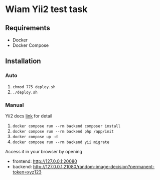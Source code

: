 # Wiam Yii2 test task

## Requirements

- Docker
- Docker Compose

## Installation

### Auto

1. `chmod 775 deploy.sh`
2. `./deploy.sh`

### Manual

Yii2 docs [link](https://github.com/yiisoft/yii2-app-advanced/blob/master/docs/guide/start-installation.md#installing-using-docker) for detail

1. `docker compose run --rm backend composer install`
2. `docker compose run --rm backend php /app/init`
3. `docker compose up -d`
4. `docker compose run --rm backend yii migrate`

Access it in your browser by opening

- frontend: http://127.0.0.1:20080
- backend: http://127.0.0.1:21080/random-image-decision?permanent-token=xyz123
